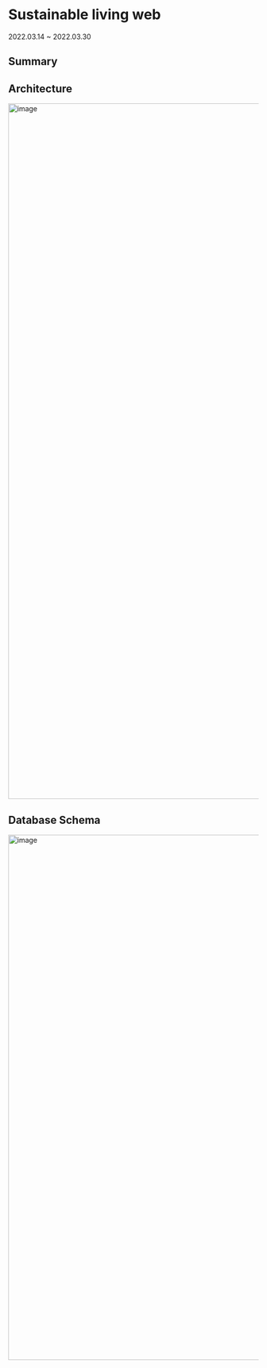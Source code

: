 Sustainable living web
======================
2022.03.14 ~ 2022.03.30
## Summary

## Architecture
<img width="1401" alt="image" src="https://user-images.githubusercontent.com/75665160/160775337-0bb75606-636d-4997-9e30-e58a6717941e.png">

## Database Schema
<img width="1058" alt="image" src="https://user-images.githubusercontent.com/75665160/160774628-1938989d-a626-49b8-858c-1a1ba8cc6913.png">
